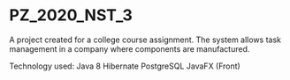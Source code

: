 # PZ_2020_NST_3
A project created for a college course assignment.
The system allows task management in a company where components are manufactured.

Technology used:
Java 8
Hibernate
PostgreSQL
JavaFX (Front)
